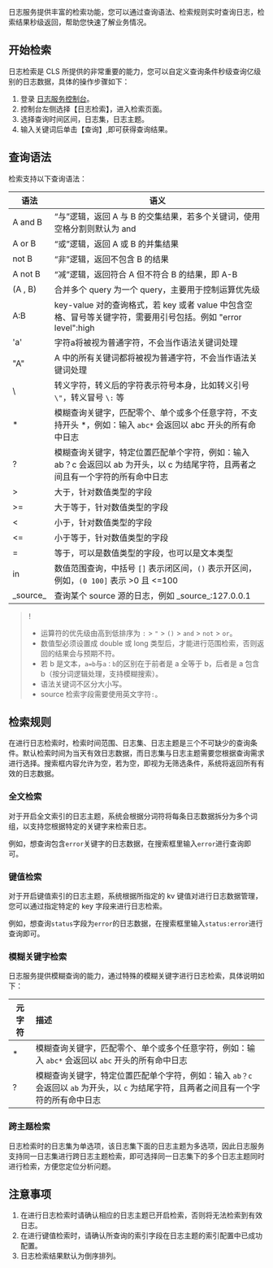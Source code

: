 日志服务提供丰富的检索功能，您可以通过查询语法、检索规则实时查询日志，检索结果秒级返回，帮助您快速了解业务情况。

## 开始检索

日志检索是 CLS 所提供的非常重要的能力，您可以自定义查询条件秒级查询亿级别的日志数据，具体的操作步骤如下：

1. 登录 [日志服务控制台](https://console.cloud.tencent.com/cls)。
2. 控制台左侧选择【日志检索】，进入检索页面。
3. 选择查询时间区间，日志集，日志主题。
4. 输入关键词后单击【查询】,即可获得查询结果。

## 查询语法
检索支持以下查询语法：

|语法|语义|
|--|--|
|A and B| “与”逻辑，返回 A 与 B 的交集结果，若多个关键词，使用空格分割则默认为 and |
|A or B|“或”逻辑，返回 A 或 B 的并集结果|
|not B|“非”逻辑，返回不包含 B 的结果|
|A not B| “减”逻辑，返回符合 A 但不符合 B 的结果，即 A-B|
|(A , B)| 合并多个 query 为一个 query，主要用于控制运算优先级|
|A:B |key-value 对的查询格式，若 key 或者 value 中包含空格、冒号等关键字符，需要用引号包括。例如 "error level":high |
|'a'| 字符a将被视为普通字符，不会当作语法关键词处理|
|"A" | A 中的所有关键词都将被视为普通字符，不会当作语法关键词处理|
|\ |转义字符，转义后的字符表示符号本身，比如转义引号 `\"`，转义冒号 `\:` 等 |
|* |模糊查询关键字，匹配零个、单个或多个任意字符，不支持开头 \*，例如：输入 `abc*` 会返回以 abc 开头的所有命中日志|
| ?|模糊查询关键字，特定位置匹配单个字符，例如：输入 ab？c 会返回以 ab 为开头，以 c 为结尾字符，且两者之间且有一个字符的所有命中日志|
|>| 大于，针对数值类型的字段|
|>=| 大于等于，针对数值类型的字段|
|<| 小于，针对数值类型的字段|
|<=| 小于等于，针对数值类型的字段|
|=| 等于，可以是数值类型的字段，也可以是文本类型|
| in | 数值范围查询，中括号 `[]` 表示闭区间，`()` 表示开区间，例如，`(0 100]` 表示 >0 且 <=100 |
| \_source_ |查询某个 source 源的日志，例如 \_source_:127.0.0.1|

>!
>- 运算符的优先级由高到低排序为 `:` > `"` > `()` > `and` > `not` > `or`。
>- 数值型必须设置成 double 或 long 类型后，才能进行范围检索，否则返回的结果会与预期不符。
>- 若 b 是文本，`a=b`与`a：b`的区别在于前者是 a 全等于 b，后者是 a 包含 b（按分词逻辑处理，支持模糊搜索）。
>- 语法关键词不区分大小写。
>- source 检索字段需要使用英文字符`:`。



## 检索规则
在进行日志检索时，检索时间范围、日志集、日志主题是三个不可缺少的查询条件。默认检索时间为当天有效日志数据，而日志集与日志主题需要您根据查询需求进行选择。搜索框内容允许为空，若为空，即视为无筛选条件，系统将返回所有有效的日志数据。

### 全文检索
对于开启全文索引的日志主题，系统会根据分词符将每条日志数据拆分为多个词组，以支持您根据特定的关键字来检索日志。

例如，想查询包含`error`关键字的日志数据，在搜索框里输入`error`进行查询即可。

### 键值检索
对于开启键值索引的日志主题，系统根据所指定的 kv 键值对进行日志数据管理，您可以通过指定特定的 key 字段来进行日志检索。

例如，想查询`status`字段为`error`的日志数据，在搜索框里输入`status:error`进行查询即可。

### 模糊关键字检索
日志服务提供模糊查询的能力，通过特殊的模糊关键字进行日志检索，具体说明如下：

|元字符|描述|
|-----|:-----|
| * | 模糊查询关键字，匹配零个、单个或多个任意字符，例如：输入 `abc*` 会返回以 `abc` 开头的所有命中日志|
| ? |模糊查询关键字，特定位置匹配单个字符，例如：输入 `ab？c` 会返回以 `ab` 为开头，以 `c` 为结尾字符，且两者之间且有一个字符的所有命中日志|

### 跨主题检索
日志检索时的日志集为单选项，该日志集下面的日志主题为多选项，因此日志服务支持同一日志集进行跨日志主题检索，即可选择同一日志集下的多个日志主题同时进行检索，方便您定位分析问题。

## 注意事项
1. 在进行日志检索时请确认相应的日志主题已开启检索，否则将无法检索到有效日志。
2. 在进行键值检索时，请确认所查询的索引字段在日志主题的索引配置中已成功配置。
3. 日志检索结果默认为倒序排列。
